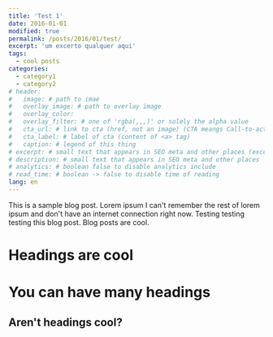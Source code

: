 ```yaml
---
title: 'Test 1'
date: 2016-01-01
modified: true
permalink: /posts/2016/01/test/
excerpt: 'um excerto qualquer aqui'
tags:
  - cool posts
categories:
  - category1
  - category2
# header:
#   image: # path to imae
#   overlay_image: # path to overlay image
#   overlay_color:
#   overlay_filter: # one of 'rgba(,,,)' or solely the alpha value
#   cta_url: # link to cta (href, not an image) (CTA meangs Call-to-action === slogan ou frase de chamariz)
#   cta_label: # label of cta (content of <a> tag)
#   caption: # legend of this thing
# excerpt: # small text that appears in SEO meta and other places (excerto / resumo)
# description: # small text that appears in SEO meta and other places
# analytics: # boolean false to disable analytics include
# read_time: # boolean -> false to disable time of reading
lang: en
---
```


This is a sample blog post. Lorem ipsum I can't remember the rest of lorem ipsum and don't have an internet connection right now. Testing testing testing this blog post. Blog posts are cool.

Headings are cool
======

You can have many headings
======

Aren't headings cool?
------
